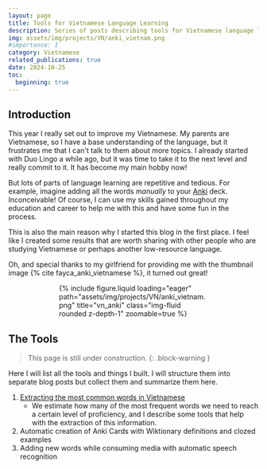 ```yaml
---
layout: page
title: Tools for Vietnamese Language Learning
description: Series of posts describing tools for Vietnamese language learning
img: assets/img/projects/VN/anki_vietnam.png
#importance: 1
category: Vietnamese
related_publications: true
date: 2024-10-25
toc:
  beginning: true
---
```


## Introduction

This year I really set out to improve my Vietnamese. My parents are Vietnamese, so I have a base understanding of the language, but it frustrates me that I can't talk to them about more topics. I already started with Duo Lingo a while ago, but it was time to take it to the next level and really commit to it. It has become my main hobby now!

But lots of parts of language learning are repetitive and tedious. For example, imagine adding all the words _manually_ to your [Anki](https://apps.ankiweb.net/) deck. Inconceivable! Of course, I can use my skills gained throughout my education and career to help me with this and have some fun in the process.

This is also the main reason why I started this blog in the first place. I feel like I created some results that are worth sharing with other people who are studying Vietnamese or perhaps another low-resource language.

Oh, and special thanks to my girlfriend for providing me with the thumbnail image {% cite fayca_anki_vietnamese %}, it turned out great!

<div class="row">
    <div class="col-sm mt-3 mt-md-0">
        <div style="max-width: 300px; margin: auto;">
            {% include figure.liquid loading="eager" path="assets/img/projects/VN/anki_vietnam.png" title="vn_anki" class="img-fluid rounded z-depth-1" zoomable=true %}
        </div>
    </div>
</div>

## The Tools

> This page is still under construction.
> {: .block-warning }

Here I will list all the tools and things I built. I will structure them into separate blog posts but collect them and summarize them here.

1. [Extracting the most common words in Vietnamese](/blog/2024/extracting-most-common-words-in-vi/)
   - We estimate how many of the most frequent words we need to reach a certain level of proficiency, and I describe some tools that help with the extraction of this information.
2. Automatic creation of Anki Cards with Wiktionary definitions and clozed examples
3. Adding new words while consuming media with automatic speech recognition
